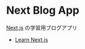 # Next Blog App

[Next.js](https://nextjs.org/) の学習用ブログアプリ

- [Learn Next.js](https://nextjs.org/learn)

